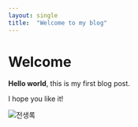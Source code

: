 ```yaml
---
layout: single
title:  "Welcome to my blog"
---
```


# Welcome

**Hello world**, this is my first blog post.

I hope you like it!

![전생록](C:\blog\ever-student.github.io\images\2023-02-07-first\전생록-1675759344499-2.png)

